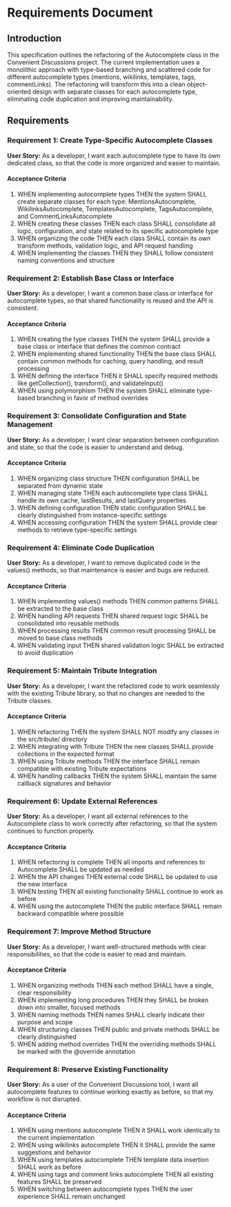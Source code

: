 # Requirements Document

## Introduction

This specification outlines the refactoring of the Autocomplete class in the Convenient Discussions project. The current implementation uses a monolithic approach with type-based branching and scattered code for different autocomplete types (mentions, wikilinks, templates, tags, commentLinks). The refactoring will transform this into a clean object-oriented design with separate classes for each autocomplete type, eliminating code duplication and improving maintainability.

## Requirements

### Requirement 1: Create Type-Specific Autocomplete Classes

**User Story:** As a developer, I want each autocomplete type to have its own dedicated class, so that the code is more organized and easier to maintain.

#### Acceptance Criteria

1. WHEN implementing autocomplete types THEN the system SHALL create separate classes for each type: MentionsAutocomplete, WikilinksAutocomplete, TemplatesAutocomplete, TagsAutocomplete, and CommentLinksAutocomplete
2. WHEN creating these classes THEN each class SHALL consolidate all logic, configuration, and state related to its specific autocomplete type
3. WHEN organizing the code THEN each class SHALL contain its own transform methods, validation logic, and API request handling
4. WHEN implementing the classes THEN they SHALL follow consistent naming conventions and structure

### Requirement 2: Establish Base Class or Interface

**User Story:** As a developer, I want a common base class or interface for autocomplete types, so that shared functionality is reused and the API is consistent.

#### Acceptance Criteria

1. WHEN creating the type classes THEN the system SHALL provide a base class or interface that defines the common contract
2. WHEN implementing shared functionality THEN the base class SHALL contain common methods for caching, query handling, and result processing
3. WHEN defining the interface THEN it SHALL specify required methods like getCollection(), transform(), and validateInput()
4. WHEN using polymorphism THEN the system SHALL eliminate type-based branching in favor of method overrides

### Requirement 3: Consolidate Configuration and State Management

**User Story:** As a developer, I want clear separation between configuration and state, so that the code is easier to understand and debug.

#### Acceptance Criteria

1. WHEN organizing class structure THEN configuration SHALL be separated from dynamic state
2. WHEN managing state THEN each autocomplete type class SHALL handle its own cache, lastResults, and lastQuery properties
3. WHEN defining configuration THEN static configuration SHALL be clearly distinguished from instance-specific settings
4. WHEN accessing configuration THEN the system SHALL provide clear methods to retrieve type-specific settings

### Requirement 4: Eliminate Code Duplication

**User Story:** As a developer, I want to remove duplicated code in the values() methods, so that maintenance is easier and bugs are reduced.

#### Acceptance Criteria

1. WHEN implementing values() methods THEN common patterns SHALL be extracted to the base class
2. WHEN handling API requests THEN shared request logic SHALL be consolidated into reusable methods
3. WHEN processing results THEN common result processing SHALL be moved to base class methods
4. WHEN validating input THEN shared validation logic SHALL be extracted to avoid duplication

### Requirement 5: Maintain Tribute Integration

**User Story:** As a developer, I want the refactored code to work seamlessly with the existing Tribute library, so that no changes are needed to the Tribute classes.

#### Acceptance Criteria

1. WHEN refactoring THEN the system SHALL NOT modify any classes in the src/tribute/ directory
2. WHEN integrating with Tribute THEN the new classes SHALL provide collections in the expected format
3. WHEN using Tribute methods THEN the interface SHALL remain compatible with existing Tribute expectations
4. WHEN handling callbacks THEN the system SHALL maintain the same callback signatures and behavior

### Requirement 6: Update External References

**User Story:** As a developer, I want all external references to the Autocomplete class to work correctly after refactoring, so that the system continues to function properly.

#### Acceptance Criteria

1. WHEN refactoring is complete THEN all imports and references to Autocomplete SHALL be updated as needed
2. WHEN the API changes THEN external code SHALL be updated to use the new interface
3. WHEN testing THEN all existing functionality SHALL continue to work as before
4. WHEN using the autocomplete THEN the public interface SHALL remain backward compatible where possible

### Requirement 7: Improve Method Structure

**User Story:** As a developer, I want well-structured methods with clear responsibilities, so that the code is easier to read and maintain.

#### Acceptance Criteria

1. WHEN organizing methods THEN each method SHALL have a single, clear responsibility
2. WHEN implementing long procedures THEN they SHALL be broken down into smaller, focused methods
3. WHEN naming methods THEN names SHALL clearly indicate their purpose and scope
4. WHEN structuring classes THEN public and private methods SHALL be clearly distinguished
5. WHEN adding method overrides THEN the overriding methods SHALL be marked with the @override annotation

### Requirement 8: Preserve Existing Functionality

**User Story:** As a user of the Convenient Discussions tool, I want all autocomplete features to continue working exactly as before, so that my workflow is not disrupted.

#### Acceptance Criteria

1. WHEN using mentions autocomplete THEN it SHALL work identically to the current implementation
2. WHEN using wikilinks autocomplete THEN it SHALL provide the same suggestions and behavior
3. WHEN using templates autocomplete THEN template data insertion SHALL work as before
4. WHEN using tags and comment links autocomplete THEN all existing features SHALL be preserved
5. WHEN switching between autocomplete types THEN the user experience SHALL remain unchanged